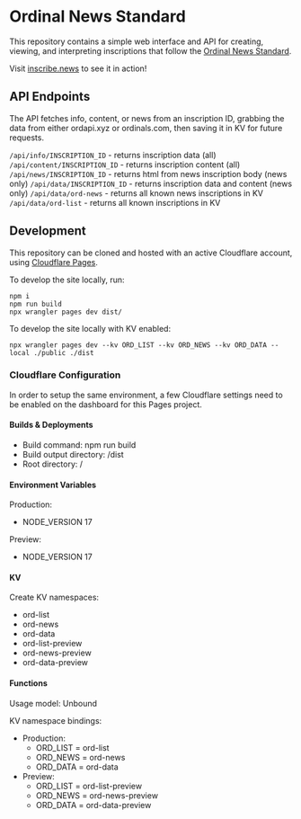 # Ordinal News Standard

This repository contains a simple web interface and API for creating, viewing, and interpreting inscriptions that follow the [Ordinal News Standard](https://docs.inscribe.news/).

Visit [inscribe.news](https://inscribe.news) to see it in action!

## API Endpoints

The API fetches info, content, or news from an inscription ID, grabbing the data from either ordapi.xyz or ordinals.com, then saving it in KV for future requests.

`/api/info/INSCRIPTION_ID` - returns inscription data (all)
`/api/content/INSCRIPTION_ID` - returns inscription content (all)
`/api/news/INSCRIPTION_ID` - returns html from news inscription body (news only)
`/api/data/INSCRIPTION_ID` - returns inscription data and content (news only)
`/api/data/ord-news` - returns all known news inscriptions in KV
`/api/data/ord-list` - returns all known inscriptions in KV

## Development

This repository can be cloned and hosted with an active Cloudflare account, using [Cloudflare Pages](https://pages.cloudflare.com/).

To develop the site locally, run:

```
npm i
npm run build
npx wrangler pages dev dist/
```

To develop the site locally with KV enabled:

```
npx wrangler pages dev --kv ORD_LIST --kv ORD_NEWS --kv ORD_DATA --local ./public ./dist
```

### Cloudflare Configuration

In order to setup the same environment, a few Cloudflare settings need to be enabled on the dashboard for this Pages project.

#### Builds & Deployments

- Build command: npm run build
- Build output directory: /dist
- Root directory: /

#### Environment Variables

Production:

- NODE_VERSION 17

Preview:

- NODE_VERSION 17

#### KV

Create KV namespaces:

- ord-list
- ord-news
- ord-data
- ord-list-preview
- ord-news-preview
- ord-data-preview

#### Functions

Usage model: Unbound

KV namespace bindings:

- Production:
  - ORD_LIST = ord-list
  - ORD_NEWS = ord-news
  - ORD_DATA = ord-data
- Preview:
  - ORD_LIST = ord-list-preview
  - ORD_NEWS = ord-news-preview
  - ORD_DATA = ord-data-preview
